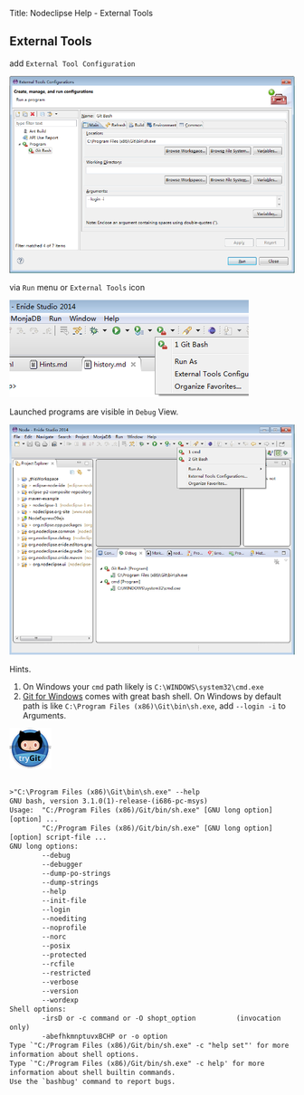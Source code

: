 Title:  Nodeclipse Help - External Tools


## External Tools

add `External Tool Configuration` 
  
![](images/External-Tool-Configuration.png)

via `Run` menu or `External Tools` icon

![](images/External-Tool-Launch.png)

Launched programs are visible in `Debug` View.

![](images/External-Tool-Launch-Are-Seen-In-Debug-View.png)

Hints.

1. On Windows your `cmd` path likely is `C:\WINDOWS\system32\cmd.exe`
2. [Git for Windows](http://msysgit.github.io/) comes with great bash shell. 
 On Windows by default path is like `C:\Program Files (x86)\Git\bin\sh.exe`, add `--login -i` to Arguments.

[![](images/try-git-74x71.png)](http://git-scm.com/)

<pre><code>
>"C:\Program Files (x86)\Git\bin\sh.exe" --help
GNU bash, version 3.1.0(1)-release-(i686-pc-msys)
Usage:  "C:/Program Files (x86)/Git/bin/sh.exe" [GNU long option] [option] ...
        "C:/Program Files (x86)/Git/bin/sh.exe" [GNU long option] [option] script-file ...
GNU long options:
        --debug
        --debugger
        --dump-po-strings
        --dump-strings
        --help
        --init-file
        --login
        --noediting
        --noprofile
        --norc
        --posix
        --protected
        --rcfile
        --restricted
        --verbose
        --version
        --wordexp
Shell options:
        -irsD or -c command or -O shopt_option          (invocation only)
        -abefhkmnptuvxBCHP or -o option
Type `"C:/Program Files (x86)/Git/bin/sh.exe" -c "help set"' for more information about shell options.
Type `"C:/Program Files (x86)/Git/bin/sh.exe" -c help' for more information about shell builtin commands.
Use the `bashbug' command to report bugs.
</code></pre>
